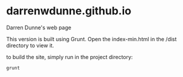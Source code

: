 # darrenwdunne.github.io
Darren Dunne's web page

This version is built using Grunt.
Open the index-min.html in the /dist directory to view it.

to build the site, simply run in the project directory:

```
grunt
```

